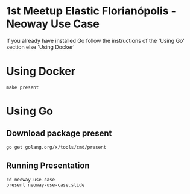 # 1st Meetup Elastic Florianópolis - Neoway Use Case

If you already have installed Go follow the instructions of the 'Using Go' section else 'Using Docker'

# Using Docker

```
make present
```

# Using Go

## Download package present

```
go get golang.org/x/tools/cmd/present
```

## Running Presentation

```
cd neoway-use-case
present neoway-use-case.slide
```

